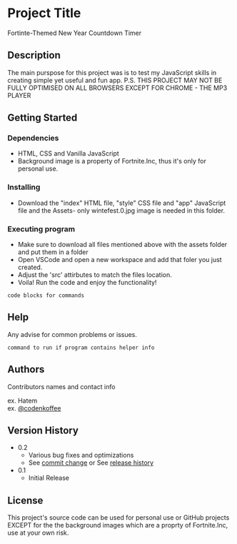 # Project Title

Fortinte-Themed New Year Countdown Timer

## Description

The main purspose for this project was is to test my JavaScript skills in creating simple yet useful and fun app.
P.S. THIS PROJECT MAY NOT BE FULLY OPTIMISED ON ALL BROWSERS EXCEPT FOR CHROME - THE MP3 PLAYER

## Getting Started

### Dependencies

* HTML, CSS and Vanilla JavaScript
* Background image is a property of Fortnite.Inc, thus it's only for personal use.

### Installing

* Download the "index" HTML file, "style" CSS file and "app" JavaScript file and the Assets- only wintefest.0.jpg image is needed in this folder.

### Executing program

* Make sure to download all files mentioned above with the assets folder and put them in a folder
* Open VSCode and open a new workspace and add that foler you just created.
* Adjust the 'src' attirbutes to match the files location.
* Voila! Run the code and enjoy the functionality!
```
code blocks for commands
```

## Help

Any advise for common problems or issues.
```
command to run if program contains helper info
```

## Authors

Contributors names and contact info

ex. Hatem   
ex. [@codenkoffee](https://www.instagram.com/codenkoffee/)

## Version History

* 0.2
    * Various bug fixes and optimizations
    * See [commit change]() or See [release history]()
* 0.1
    * Initial Release

## License

This project's source code can be used for personal use or GitHub projects EXCEPT for the the background images which are a proprty of Fortnite.Inc, use at your own risk.

